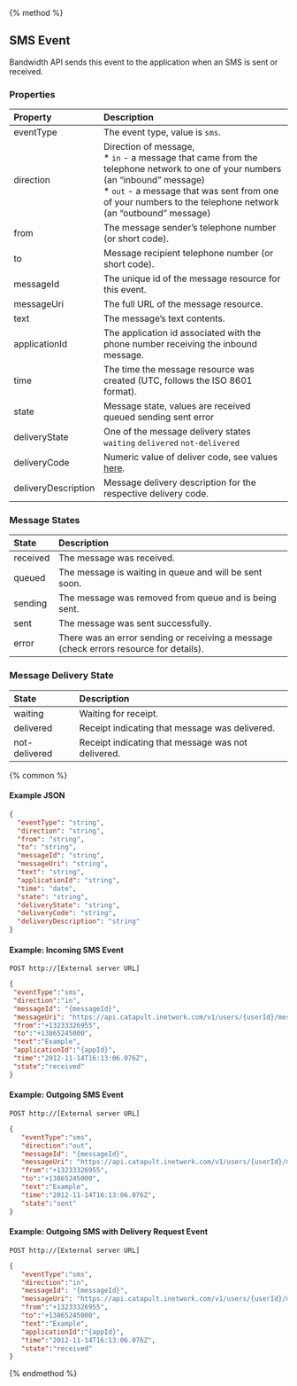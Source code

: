 {% method %}
## SMS Event
Bandwidth API sends this event to the application when an SMS is sent or received.

### Properties
| Property            | Description                                                                                                                                                                                                                                      |
|:--------------------|:-------------------------------------------------------------------------------------------------------------------------------------------------------------------------------------------------------------------------------------------------|
| eventType           | The event type, value is `sms`.                                                                                                                                                                                                                  |
| direction           | Direction of message, <br>* `in` - a message that came from the telephone network to one of your numbers (an “inbound” message) <br> * `out` - a message that was sent from one of your numbers to the telephone network (an “outbound” message) |
| from                | The message sender’s telephone number (or short code).                                                                                                                                                                                           |
| to                  | Message recipient telephone number (or short code).                                                                                                                                                                                              |
| messageId           | The unique id of the message resource for this event.                                                                                                                                                                                            |
| messageUri          | The full URL of the message resource.                                                                                                                                                                                                            |
| text                | The message’s text contents.                                                                                                                                                                                                                     |
| applicationId       | The application id associated with the phone number receiving the inbound message.                                                                                                                                                               |
| time                | The time the message resource was created (UTC, follows the ISO 8601 format).                                                                                                                                                                    |
| state               | Message state, values are received queued sending sent error                                                                                                                                                                                     |
| deliveryState       | One of the message delivery states `waiting` `delivered` `not-delivered`                                                                                                                                                                         |
| deliveryCode        | Numeric value of deliver code, see values [here](#message-delivery-code).                                                                                                                                                                        |
| deliveryDescription | Message delivery description for the respective delivery code.                                                                                                                                                                                   |

### Message States
| State    | Description                                                                            |
|:---------|:---------------------------------------------------------------------------------------|
| received | The message was received.                                                              |
| queued   | The message is waiting in queue and will be sent soon.                                 |
| sending  | The message was removed from queue and is being sent.                                  |
| sent     | The message was sent successfully.                                                     |
| error    | There was an error sending or receiving a message (check errors resource for details). |

### Message Delivery State
| State         | Description                                        |
|:--------------|:---------------------------------------------------|
| waiting       | Waiting for receipt.                               |
| delivered     | Receipt indicating that message was delivered.     |
| not-delivered | Receipt indicating that message was not delivered. |

{% common %}

#### Example JSON


```json
{
  "eventType": "string",
  "direction": "string",
  "from": "string",
  "to": "string",
  "messageId": "string",
  "messageUri": "string",
  "text": "string",
  "applicationId": "string",
  "time": "date",
  "state": "string",
  "deliveryState": "string",
  "deliveryCode": "string",
  "deliveryDescription": "string"
}
```


#### Example: Incoming SMS Event

```
POST http://[External server URL]
```

```json
{
 "eventType":"sms",
 "direction":"in",
 "messageId": "{messageId}",
 "messageUri": "https://api.catapult.inetwork.com/v1/users/{userId}/messages/{messageId}",
 "from":"+13233326955",
 "to":"+13865245000",
 "text":"Example",
 "applicationId":"{appId}",
 "time":"2012-11-14T16:13:06.076Z",
 "state":"received"
}
```

#### Example: Outgoing SMS Event
```
POST http://[External server URL]
```

```json
{
   "eventType":"sms",
   "direction":"out",
   "messageId": "{messageId}",
   "messageUri": "https://api.catapult.inetwork.com/v1/users/{userId}/messages/{messageId}",
   "from":"+13233326955",
   "to":"+13865245000",
   "text":"Example",
   "time":"2012-11-14T16:13:06.076Z",
   "state":"sent"
}
```
#### Example: Outgoing SMS with Delivery Request Event
```
POST http://[External server URL]
```

```json
{
   "eventType":"sms",
   "direction":"in",
   "messageId": "{messageId}",
   "messageUri": "https://api.catapult.inetwork.com/v1/users/{userId}/messages/{messageId}",
   "from":"+13233326955",
   "to":"+13865245000",
   "text":"Example",
   "applicationId":"{appId}",
   "time":"2012-11-14T16:13:06.076Z",
   "state":"received"
}
```
{% endmethod %}
